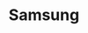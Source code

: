 ---
home: true
icon: home
title: Samsung
heroText: Samsung Community
heroImage: "logo.png"
tagline: A website for the Samsung discord Community.
actions:
  - text: Guides
    link: /guide/
    icon: book
    type: primary

  - text: Server Invite
    link: https://discord.gg/fnTb75qwA7
features:

  - title: Guides
    icon: code
    details: Technical guides for Android devices
    link: /guide/

  # - title: Suggestions
  #   icon: comment
  #   details: Make suggestions for the server
  #   # link: https://suggestions.samsungdiscord.co

  - title: Appeals
    icon: blog
    details: Appeal your ban from the server
    link: https://appeals.samsungdiscord.co
---